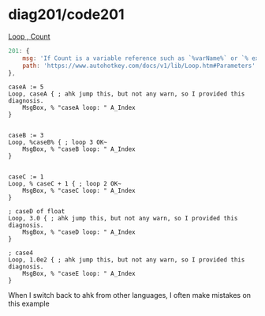 # diag201/code201

[Loop , Count](https://www.autohotkey.com/docs/v1/lib/Loop.htm#Parameters)

```js
201: {
    msg: 'If Count is a variable reference such as `%varName%` or `% expression`',
    path: 'https://www.autohotkey.com/docs/v1/lib/Loop.htm#Parameters'
},
```

```ahk
caseA := 5
Loop, caseA { ; ahk jump this, but not any warn, so I provided this diagnosis.
    MsgBox, % "caseA loop: " A_Index
}


caseB := 3
Loop, %caseB% { ; loop 3 OK~
    MsgBox, % "caseB loop: " A_Index
}


caseC := 1
Loop, % caseC + 1 { ; loop 2 OK~
    MsgBox, % "caseC loop: " A_Index
}

; caseD of float
Loop, 3.0 { ; ahk jump this, but not any warn, so I provided this diagnosis.
    MsgBox, % "caseD loop: " A_Index
}

; case4
Loop, 1.0e2 { ; ahk jump this, but not any warn, so I provided this diagnosis.
    MsgBox, % "caseE loop: " A_Index
}
```

When I switch back to ahk from other languages, I often make mistakes on this example

